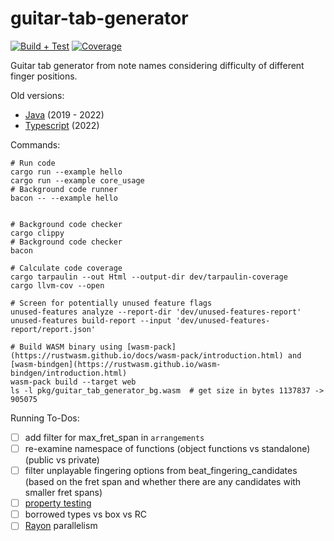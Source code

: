 # guitar-tab-generator

[![Build + Test](https://github.com/noahbaculi/guitar-tab-generator/actions/workflows/rust_build_and_test.yml/badge.svg)](https://github.com/noahbaculi/guitar-tab-generator/actions/workflows/rust_build_and_test.yml)
[![Coverage](https://codecov.io/gh/noahbaculi/guitar-tab-generator/branch/main/graph/badge.svg?token=BB01PPL4LF)](https://codecov.io/gh/noahbaculi/guitar-tab-generator)

Guitar tab generator from note names considering difficulty of different finger positions.

Old versions:

- [Java](https://github.com/noahbaculi/guitar-tab-generator_java) (2019 - 2022)
- [Typescript](https://github.com/noahbaculi/guitar-tab-generator_typescript) (2022)

Commands:

```shell
# Run code
cargo run --example hello
cargo run --example core_usage
# Background code runner
bacon -- --example hello


# Background code checker
cargo clippy
# Background code checker
bacon

# Calculate code coverage
cargo tarpaulin --out Html --output-dir dev/tarpaulin-coverage
cargo llvm-cov --open

# Screen for potentially unused feature flags
unused-features analyze --report-dir 'dev/unused-features-report'
unused-features build-report --input 'dev/unused-features-report/report.json'

# Build WASM binary using [wasm-pack](https://rustwasm.github.io/docs/wasm-pack/introduction.html) and [wasm-bindgen](https://rustwasm.github.io/wasm-bindgen/introduction.html)
wasm-pack build --target web
ls -l pkg/guitar_tab_generator_bg.wasm  # get size in bytes 1137837 -> 905075
```

Running To-Dos:

- [ ] add filter for max_fret_span in `arrangements`
- [ ] re-examine namespace of functions (object functions vs standalone) (public vs private)
- [ ] filter unplayable fingering options from beat_fingering_candidates (based on the fret span and whether there are any candidates with smaller fret spans)
- [ ] [property testing](https://altsysrq.github.io/proptest-book/)
- [ ] borrowed types vs box vs RC
- [ ] [Rayon](https://docs.rs/rayon/latest/rayon/#how-to-use-rayon) parallelism
